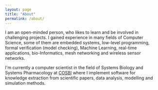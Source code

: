 ```yaml
---
layout: page
title: "About"
permalink: /about/
---
```


I am an open-minded person, who likes to learn and be involved in challenging projects. 
I gained experience in many fields of Computer Science, some of them are embedded systems, low-level programming, formal verification (model checking), Machine Learning, real-­time applications, bio-Informatics, mesh networking and wireless sensor networks.

I'm currently a computer scientist in the field of Systems Biology and Systems Pharmacology at [COSBI](https://cosbi.eu/) where I implement software for knowledge extraction from scientific papers, data analysis, modelling and simulation methods. 


